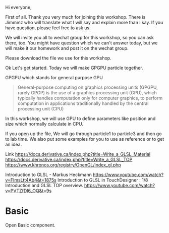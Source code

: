 


Hi everyone,

First of all. Thank you very much for joining this workshop.
There is Jimmmz who will translate what I will say and explain more than I say.
If you have question, please feel free to ask us.

We will invite you all to wechat group for this workshop, so you can ask there, too.
You might have question which we can't answer today, but we will make it our homework and post it on the wechat group.

Please download the file we use for this workshop.

Ok Let's get started.
Today we will make GPGPU particle together.

GPGPU which stands for general purpose GPU

> General-purpose computing on graphics processing units (GPGPU, rarely GPGP) is the use of a graphics processing unit (GPU), which typically handles computation only for computer graphics, to perform computation in applications traditionally handled by the central processing unit (CPU)

In this workshop, we will use GPU to define parameters like position and size which normally calculate in CPU.

If you open up the file,
We will go through particle1 to particle3 and then go to lab time.
We also put some examples for you to use as reference or to get an idea.

Link
https://docs.derivative.ca/index.php?title=Write_a_GLSL_Material
https://docs.derivative.ca/index.php?title=Write_a_GLSL_TOP
https://www.khronos.org/registry/OpenGL/index_gl.php

Introduction to GLSL - Markus Heckmann
https://www.youtube.com/watch?v=FImsLtt4Ab4&t=1875s
Introduction to GLSL in TouchDesigner : 1/8 Introduction and GLSL TOP overview.
https://www.youtube.com/watch?v=PVTZfDI6_OQ&t=9s


# Basic
Open Basic component.
